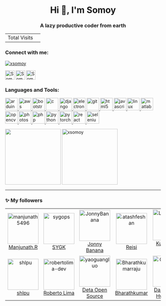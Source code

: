 <h1 align="center">Hi 👋, I'm Somoy</h1>
<h3 align="center">A lazy productive coder from earth</h3>

<!-- visitor counter -->
<table aligh="center">
  <tr>
    <td>Total Visits</td>
    <td><img src="https://profile-counter.glitch.me/xsomoy/count.svg" alt="" /></td>
  </tr>
</table>


<!-- 
<p align="left"> <a href="https://github.com/ryo-ma/github-profile-trophy"><img src="https://github-profile-trophy.vercel.app/?username=xsomoy&theme=nord&margin-w=15" alt="xsomoy" /></a> </p> -->



<h3 align="left">Connect with me:</h3>
<p align="left">

<p align="left"> <a href="https://twitter.com/xsomoy" target="blank"><img src="https://img.shields.io/twitter/follow/xsomoy?logo=twitter&style=for-the-badge" alt="xsomoy" /></a> </p>
<a href="https://linkedin.com/in/xSomoy" target="blank"><img align="center" src="https://github.com/kmhmubin/kmhmubin/blob/master/assets/linkedin.svg" alt="Somoy" height="30" width="30" /></a>
<a href="https://fb.com/xSomoy" target="blank"><img align="center" src="https://github.com/kmhmubin/kmhmubin/blob/master/assets/facebook.svg" alt="Somoy" height="30" width="30" /></a>
<a href="https://instagram.com/xSomoy" target="blank"><img align="center" src="https://github.com/kmhmubin/kmhmubin/blob/master/assets/instagram.svg" alt="Somoy" height="30" width="30" /></a>
</p>

<h3 align="left">Languages and Tools:</h3>
<p align="left"> <a href="https://www.arduino.cc/" target="_blank"> <img src="https://cdn.worldvectorlogo.com/logos/arduino-1.svg" alt="arduino" width="40" height="40"/> </a> <a href="https://aws.amazon.com" target="_blank"> <img src="https://devicons.github.io/devicon/devicon.git/icons/amazonwebservices/amazonwebservices-original-wordmark.svg" alt="aws" width="40" height="40"/> </a> <a href="https://getbootstrap.com" target="_blank"> <img src="https://devicons.github.io/devicon/devicon.git/icons/bootstrap/bootstrap-plain.svg" alt="bootstrap" width="40" height="40"/> </a> <a href="https://www.cprogramming.com/" target="_blank"> <img src="https://devicons.github.io/devicon/devicon.git/icons/c/c-original.svg" alt="c" width="40" height="40"/> </a> <a href="https://www.djangoproject.com/" target="_blank"> <img src="https://devicons.github.io/devicon/devicon.git/icons/django/django-original.svg" alt="django" width="40" height="40"/> </a> <a href="https://www.electronjs.org" target="_blank"> <img src="https://devicons.github.io/devicon/devicon.git/icons/electron/electron-original.svg" alt="electron" width="40" height="40"/> </a> <a href="https://git-scm.com/" target="_blank"> <img src="https://www.vectorlogo.zone/logos/git-scm/git-scm-icon.svg" alt="git" width="40" height="40"/> </a> <a href="https://www.w3.org/html/" target="_blank"> <img src="https://devicons.github.io/devicon/devicon.git/icons/html5/html5-original-wordmark.svg" alt="html5" width="40" height="40"/> </a> <a href="https://developer.mozilla.org/en-US/docs/Web/JavaScript" target="_blank"> <img src="https://devicons.github.io/devicon/devicon.git/icons/javascript/javascript-original.svg" alt="javascript" width="40" height="40"/> </a> <a href="https://www.linux.org/" target="_blank"> <img src="https://devicons.github.io/devicon/devicon.git/icons/linux/linux-original.svg" alt="linux" width="40" height="40"/> </a> <a href="https://www.mathworks.com/" target="_blank"> <img src="https://raw.githubusercontent.com/simple-icons/simple-icons/master/icons/mathworks.svg" alt="matlab" width="40" height="40"/> </a> <a href="https://opencv.org/" target="_blank"> <img src="https://www.vectorlogo.zone/logos/opencv/opencv-icon.svg" alt="opencv" width="40" height="40"/> </a> <a href="https://www.photoshop.com/en" target="_blank"> <img src="https://devicons.github.io/devicon/devicon.git/icons/photoshop/photoshop-plain.svg" alt="photoshop" width="40" height="40"/> </a> <a href="https://www.php.net" target="_blank"> <img src="https://devicons.github.io/devicon/devicon.git/icons/php/php-original.svg" alt="php" width="40" height="40"/> </a> <a href="https://www.python.org" target="_blank"> <img src="https://devicons.github.io/devicon/devicon.git/icons/python/python-original.svg" alt="python" width="40" height="40"/> </a> <a href="https://pytorch.org/" target="_blank"> <img src="https://www.vectorlogo.zone/logos/pytorch/pytorch-icon.svg" alt="pytorch" width="40" height="40"/> </a> <a href="https://reactjs.org/" target="_blank"> <img src="https://devicons.github.io/devicon/devicon.git/icons/react/react-original-wordmark.svg" alt="react" width="40" height="40"/> </a> <a href="https://www.selenium.dev" target="_blank"> <img src="https://raw.githubusercontent.com/detain/svg-logos/780f25886640cef088af994181646db2f6b1a3f8/svg/selenium-logo.svg" alt="selenium" width="40" height="40"/> </a> </p>

<p>

<img height="180em" src="https://github-readme-stats.vercel.app/api/top-langs/?username=xsomoy&exclude_repo=KNN-Image-Classification&show_icons=true&hide_border=true&layout=compact&langs_count=8&theme=dark&text_color=ffffff&bg_color=454545&"/>


<img height="180em" src="https://github-readme-stats.vercel.app/api?username=xsomoy&show_icons=true&theme=dark&text_color=ffffff&bg_color=454545&hide_border=true&cache_seconds=180&locale=en" alt="xsomoy"   />
</p>

---

### :sparkles: My followers
<!--START_SECTION:top-followers-->
<table>
  <tr>
    <td align="center">
      <a href="https://github.com/manjunath5496">
        <img src="https://avatars2.githubusercontent.com/u/19967403" width="100px;" alt="manjunath5496"/>
      </a>
      <br />
      <a href="https://github.com/manjunath5496">Manjunath.R</a>
    </td>
    <td align="center">
      <a href="https://github.com/sygops">
        <img src="https://avatars2.githubusercontent.com/u/16489082" width="100px;" alt="sygops"/>
      </a>
      <br />
      <a href="https://github.com/sygops">SYGK</a>
    </td>
    <td align="center">
      <a href="https://github.com/JonnyBanana">
        <img src="https://avatars2.githubusercontent.com/u/25494368" width="100px;" alt="JonnyBanana"/>
      </a>
      <br />
      <a href="https://github.com/JonnyBanana">Jonny Banana</a>
    </td>
    <td align="center">
      <a href="https://github.com/atashfeshan">
        <img src="https://avatars2.githubusercontent.com/u/42313061" width="100px;" alt="atashfeshan"/>
      </a>
      <br />
      <a href="https://github.com/atashfeshan">Reisi</a>
    </td>
    <td align="center">
      <a href="https://github.com/LendisFabri">
        <img src="https://avatars2.githubusercontent.com/u/16249870" width="100px;" alt="LendisFabri"/>
      </a>
      <br />
      <a href="https://github.com/LendisFabri">Kuro Neko (黒猫)</a>
    </td>
    <td align="center">
      <a href="https://github.com/ihor">
        <img src="https://avatars2.githubusercontent.com/u/490943" width="100px;" alt="ihor"/>
      </a>
      <br />
      <a href="https://github.com/ihor">Ihor Burlachenko</a>
    </td>
    <td align="center">
      <a href="https://github.com/amiryeg">
        <img src="https://avatars2.githubusercontent.com/u/5389919" width="100px;" alt="amiryeg"/>
      </a>
      <br />
      <a href="https://github.com/amiryeg">Amir Yeganeh</a>
    </td>
  </tr>
  <tr>
    <td align="center">
      <a href="https://github.com/shlpu">
        <img src="https://avatars2.githubusercontent.com/u/10056444" width="100px;" alt="shlpu"/>
      </a>
      <br />
      <a href="https://github.com/shlpu">shlpu</a>
    </td>
    <td align="center">
      <a href="https://github.com/robertolima-dev">
        <img src="https://avatars2.githubusercontent.com/u/44699957" width="100px;" alt="robertolima-dev"/>
      </a>
      <br />
      <a href="https://github.com/robertolima-dev">Roberto Lima</a>
    </td>
    <td align="center">
      <a href="https://github.com/yaoguangluo">
        <img src="https://avatars2.githubusercontent.com/u/11319455" width="100px;" alt="yaoguangluo"/>
      </a>
      <br />
      <a href="https://github.com/yaoguangluo">Deta Open Source</a>
    </td>
    <td align="center">
      <a href="https://github.com/Bharathkumarraju">
        <img src="https://avatars2.githubusercontent.com/u/5610588" width="100px;" alt="Bharathkumarraju"/>
      </a>
      <br />
      <a href="https://github.com/Bharathkumarraju">Bharathkumar</a>
    </td>
    <td align="center">
      <a href="https://github.com/OkelyKodely">
        <img src="https://avatars2.githubusercontent.com/u/59099" width="100px;" alt="OkelyKodely"/>
      </a>
      <br />
      <a href="https://github.com/OkelyKodely">Daniel Dae-Hwan Cho</a>
    </td>
    <td align="center">
      <a href="https://github.com/WilliamMajanja">
        <img src="https://avatars2.githubusercontent.com/u/18480700" width="100px;" alt="WilliamMajanja"/>
      </a>
      <br />
      <a href="https://github.com/WilliamMajanja">William Majanja</a>
    </td>
    <td align="center">
      <a href="https://github.com/jestevez">
        <img src="https://avatars2.githubusercontent.com/u/775669" width="100px;" alt="jestevez"/>
      </a>
      <br />
      <a href="https://github.com/jestevez">Jose Luis Estevez</a>
    </td>
  </tr>
</table>
<!--END_SECTION:top-followers-->
